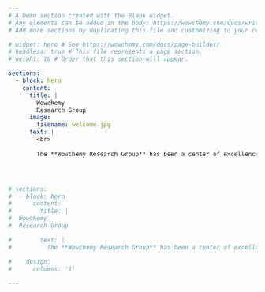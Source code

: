 ```yaml
---
# A Demo section created with the Blank widget.
# Any elements can be added in the body: https://wowchemy.com/docs/writing-markdown-latex/
# Add more sections by duplicating this file and customizing to your requirements.

# widget: hero # See https://wowchemy.com/docs/page-builder/
# headless: true # This file represents a page section.
# weight: 10 # Order that this section will appear.

sections:
  - block: hero
    content:
      title: |
        Wowchemy
        Research Group
      image:
        filename: welcome.jpg
      text: |
        <br>
        
        The **Wowchemy Research Group** has been a center of excellence for Artificial Intelligence research, teaching, and practice since its founding in 2016.




# sections:
#  - block: hero
#      content:
#        title: |
#  Wowchemy  
#  Research Group

#        text: |
#          The **Wowchemy Research Group** has been a center of excellence for Artificial Intelligence research, teaching, and practice since its founding in #2016.The **Wowchemy Research Group** has been a center of excellence for Artificial Intelligence research, teaching, and practice since its founding in #2016.The **Wowchemy Research Group** has been a center of excellence for Artificial Intelligence research, teaching, and practice since itsfounding in #2016.The **Wowchemy Research Group** has been a center of excellence for Artificial Intelligence research, teaching, and practice since its founding in 2016.

#    design:
#      columns: '1'
    
---
```


<br>

